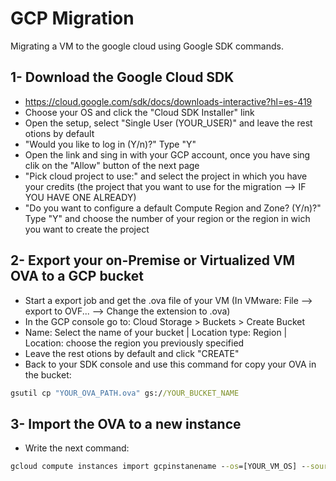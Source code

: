 # GCP Migration
Migrating a VM to the google cloud using Google SDK commands.

## 1- Download the Google Cloud SDK
- https://cloud.google.com/sdk/docs/downloads-interactive?hl=es-419
- Choose your OS and click the "Cloud SDK Installer" link
- Open the setup, select "Single User (YOUR_USER)" and leave the rest otions by default
- "Would you  like to log in (Y/n)?" Type "Y"
- Open the link and sing in with your GCP account, once you have sing clik on the "Allow" button of the next page
- "Pick cloud project to use:" and select the project in which you have your credits (the project that you want to use for the migration --> IF YOU HAVE ONE ALREADY)
- "Do you want to configure a default Compute Region and Zone? (Y/n)?" Type "Y" and choose the number of your region or the region in wich you want to create the project

## 2- Export your on-Premise or Virtualized VM OVA to a GCP bucket
- Start a export job and get the .ova file of your VM (In VMware: File --> export to OVF... --> Change the extension to .ova)
- In the GCP console go to: Cloud Storage > Buckets > Create Bucket
- Name: Select the name of your bucket | Location type: Region | Location: choose the region you previously specified
- Leave the rest otions by default and click "CREATE"
- Back to your SDK console and use this command for copy your OVA in the bucket: 
```cmd
gsutil cp "YOUR_OVA_PATH.ova" gs://YOUR_BUCKET_NAME
```

## 3- Import the OVA to a new instance
- Write the next command:
```cmd
gcloud compute instances import gcpinstanename --os=[YOUR_VM_OS] --source-uri="gs://[YOUR_BUCKET_NAME]/[YOUR_OVA_NAME].ova"
```
